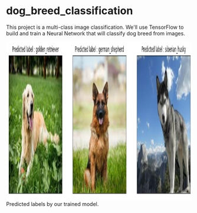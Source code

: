 # dog_breed_classification
This project is a multi-class image classification.  We'll use TensorFlow to build and train a Neural Network that will classify dog breed from images.


<img src="https://github.com/AmineAgrane/dog_breed_classification/blob/master/docs/predicted_labels.png" width="1090" height="430">
Predicted labels by our trained model.
